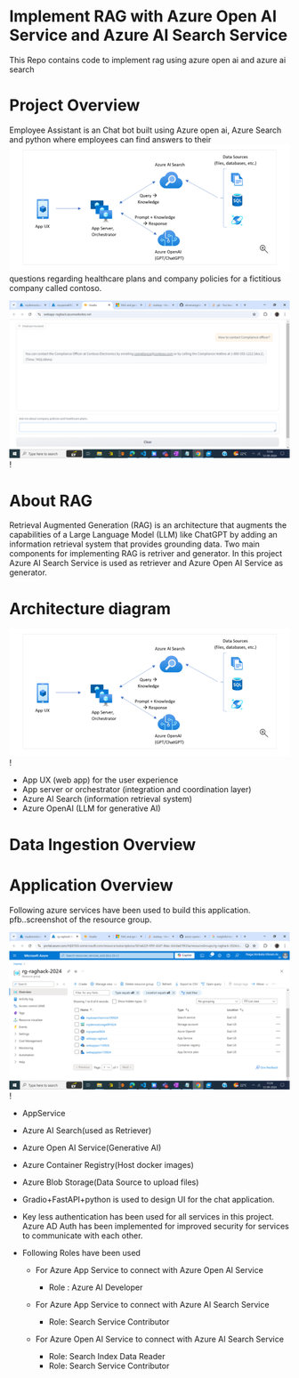 # Implement RAG with Azure Open AI Service and Azure AI Search Service
This Repo contains code to implement rag using azure open ai and azure ai search

# Project Overview
Employee Assistant is an Chat bot built using Azure open ai, Azure Search and python where employees can find answers to their ![alt text](image.png)questions regarding healthcare plans and company policies for a fictitious company called contoso.

![screenshot](application.png)!


# About RAG
Retrieval Augmented Generation (RAG) is an architecture that augments the capabilities of a Large Language Model (LLM) like ChatGPT by adding an information retrieval system that provides grounding data.
Two main components for implementing RAG is retriver and generator. In this project Azure AI Search Service is used as retriever and Azure Open AI Service as generator.

# Architecture diagram

![screenshot](archdiagram.png)!

 * App UX (web app) for the user experience
 * App server or orchestrator (integration and coordination layer)
 * Azure AI Search (information retrieval system)
 * Azure OpenAI (LLM for generative AI)

# Data Ingestion Overview





# Application Overview

Following azure services have been used to build this application. pfb..screenshot of the resource group. 

![screenshot](resourcegroup.png)!

 * AppService
 * Azure AI Search(used as Retriever)
 * Azure Open AI Service(Generative AI)
 * Azure Container Registry(Host docker images)
 * Azure Blob Storage(Data Source to upload files)

 * Gradio+FastAPI+python is used to design UI for the chat application.

 * Key less authentication has been used for all services in this project. Azure AD Auth has been implemented for improved security for services to communicate with each other.

 * Following Roles have been used
 
   * For Azure App Service to connect with Azure Open AI Service
     * Role : Azure AI Developer

   * For Azure App Service to connect with Azure AI Search Service
     * Role: Search Service Contributor

   * For Azure Open AI Service to connect with Azure AI Search Service
     * Role: Search Index Data Reader
     * Role: Search Service Contributor
